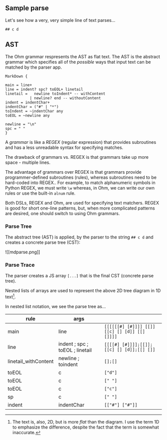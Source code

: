 ## Sample parse
Let's see how a very, very simple line of text parses...

`## c d`

## AST

The Ohm grammar respresents the AST as flat text.  The AST is the abstract grammar which specifies all of the *possible* ways that input text can be matched by the parser app.

```
MarkDown {

main = line+
line = indent? spc? toEOL+ linetail
linetail =   newline toIndent* -- withContent
           | newline? end -- withoutContent
indent = indentChar+
indentChar = ("#" | "*")
toIndent = ~indentChar any
toEOL = ~newline any

newline = "\n"
spc = " "
}
```

A *grammar* is like a *REGEX* (regular expression) that provides subroutines and has a less unreadable syntax for specifying matches.  

The drawback of grammars vs. REGEX is that grammars take up more space - multiple lines.

The advantage of grammars over REGEX is that grammars provide programmer-defined subroutines (rules), whereas subroutines need to be hard-coded into REGEX.. For example, to match alphanumeric symbols in Python REGEX, we must write `\w` whereas, in Ohm, we can write our own rules or use the built-in `alnum` rule.

Both DSLs, REGEX and Ohm, are used for specifying text matchers.  REGEX is good for short one-line patterns, but, when more complicated patterns are desired, one should switch to using Ohm grammars.

### Parse Tree

The abstract tree (AST) is applied, by the parser to the string `## c d` and creates a concrete parse tree (CST):


![[mdparse.png]]

### Parse Trace
The parser creates a JS array `[...]` that is the final CST (concrete parse tree).

Nested lists of arrays are used to represent the above 2D tree diagram in 1D text[^1d].

[^1d]: The text is, also, 2D, but is more *flat* than the diagram.  I use the term 1D to emphasize the difference, despite the fact that the term is somewhat inaccurate.

In nested list notation, we see the parse tree as...

| rule | args | |
| ---- | ---- | -------------------------------------------- |
| main | line | `[[[[[[#] [#]]]] [[]] [[c] [] [d]] [[] []]]]` |
| line | indent ; spc ; toEOL ; linetail | `[[[[#] [#]]]];[[]];[[c] [] [d]];[[] []]` |
| linetail_withContent | newline ; toindent | `[];[]` |
| toEOL | c | `["d"]` |
| toEOL | c | `[" "]` |
| toEOL | c | `["c"]` |
| sp | c | `[" "]` |
| indent | indentChar | `[["#"] ["#"]]` |


